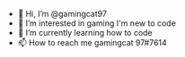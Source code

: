 - 👋 Hi, I’m @gamingcat97
- 👀 I’m interested in gaming I'm new to code
- 🌱 I’m currently learning how to code
- 📫 How to reach me gamingcat 97#7614

<!---
gamingcat97/gamingcat97 is a ✨ special ✨ repository because its `README.md` (this file) appears on your GitHub profile.
You can click the Preview link to take a look at your changes.
--->
